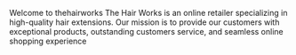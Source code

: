 Welcome to thehairworks
The Hair Works is an online retailer specializing in high-quality hair extensions. Our mission is to provide our customers with exceptional products, outstanding customers service, and seamless online shopping experience
